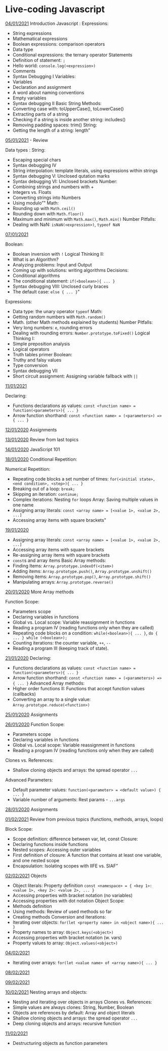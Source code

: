 # Live-coding Javascript

[04/01/2021](jan/04-01/index.js)
Introduction Javascript :
Expressions:

- String expressions
- Mathematical expressions
- Boolean expressions: comparison operators
- Data type
- Conditional expressions: the ternary operator
  Statements
- Definition of statement: `;`
- Hello world: `console.log(<expression>)`
- Comments
- Syntax Debugging I
  Variables:
- Variables
- Declaration and assignment
- A word about naming conventions
- Empty variables
- Syntax debugging II
  Basic String Methods:
- Converting case with:
  toUpperCase(), toLowerCase()
- Extracting parts of a string
- Checking if a string is inside another string: includes()
- Removing padding spaces: trim()
  String:
- Getting the length of a string: length”

[05/01/2021](jan/05-01/index.js) - Review

Data types :
String:

- Escaping special chars
- Syntax debugging IV
- String interpolation: template literals, using expressions within strings
- Syntax debugging V: Unclosed qutation marks
- Syntax debugging VI: Unclosed brackets
  Number:
- Combining strings and numbers with +
- Integers vs. Floats
- Converting strings into Numbers
- Using modulo”"
  Math:
- Rounding up with `Math.ceil()`
- Rounding down with `Math.floor()`
- Maximum and minimum with `Math.max()`, `Math.min()`
  Number Pitfalls:
- Dealing with NaN: `isNaN(<expression>)`, `typeof NaN`

[07/01/2021](jan/07-01/index.js)

Boolean:

- Boolean inversion with `!`
  Logical Thinking II:
- What is an Algorithm?
- Analyzing problems: Input and Output
- Coming up with solutions: writing algorithms
  Decisions:
- Conditional algorithms
- The conditional statement: `if(<boolean>){ ... }`
- Syntax debugging VIII: Unclosed curly braces
- The default case: `else { ... }`”

Expressions:

- Data type: the unary operator `typeof`
  Math:
- Getting random numbers with `Math.random()`
- Math. (other Math methods explained by students)
  Number Pitfalls:
- Very long numbers: `e`, rounding errors
- Dealing with rounding errors: `Number.prototype.toFixed()`
  Logical Thinking I:
- Simple preposition analysis
- Logical operators
- Truth tables primer
  Boolean:
- Truthy and falsy values
- Type conversion
- Syntax debugging VII
- Short circuit assignment: Assigning variable fallback with `||`

[11/01/2021](jan/11-01/index.js)

Declaring:

- Functions declarations as values:
  `const <function name> = function(<parameters>){ ... }`
- Arrow function shorthand:
  `const <function name> = (<parameters>) => { ... }`

[12/01/2020](jan/12-01/index.js)
Assignments

[13/01/2020](jan/13-01/index.js)
Review from last topics

[14/01/2020](jan/14-01/index.js)
JavaScript 101

[18/01/2020](jan/18-01/index.js)
Conditional Repetition:

Numerical Repetition:

- Repeating code blocks a set number of times:
  `for(<initial state>, <end condition>, <step>){ ... }`
- Breaking out of a loop: `break;`
- Skipping an iteration: `continue;`
- Complex iterations: Nesting `for` loops
  Array: Saving multiple values in one name
- Assigning array literals:
  `const <array name> = [<value 1>, <value 2>, ...]`
- Accessing array items with square brackets”

[19/01/2020](jan/19-01/index.js)

- Assigning array literals:
  `const <array name> = [<value 1>, <value 2>, ...]`
- Accessing array items with square brackets
- Re-assigning array items with square brackets
- `const`s and array items
  Basic Array methods:
- Finding Items: `Array.prototype.indexOf(<item>)`
- Adding items: `Array.prototype.push()`, `Array.prototype.unshift()`
- Removing items: `Array.prototype.pop()`, `Array.prototype.shift()`
- Manipulating arrays: `Array.prototype.reverse()`

[20/01/2020](jan/20-01/index.js)
More Array methods

Function Scope:

- Parameters scope
- Declaring variables in functions
- Global vs. Local scope: Variable reassignment in functions
- Reading a program IV (reading functions only when they are called)
- Repeating code blocks on a condition:
  `while(<boolean>){ ... }`, `do { ... } while (<boolean>);`
- Counting iterations: the counter variable, `++`, `--`
- Reading a program III (keeping track of state).

[21/01/2020](jan/21-01/index.js)
Declaring:

- Functions declarations as values:
  `const <function name> = function(<parameters>){ ... }`
- Arrow function shorthand:
  `const <function name> = (<parameters>) => { ... }`
  Advanced Array methods:
- Higher order functions II:
  Functions that accept function values (callbacks)
- Converting an array to a single value: `Array.prototype.reduce(<function>)`

[25/01/2020](jan/21-01/index.js)
Assignments

[26/01/2020](jan/26-01/index.js)
Function Scope:

- Parameters scope
- Declaring variables in functions
- Global vs. Local scope: Variable reassignment in functions
- Reading a program IV (reading functions only when they are called)

Clones vs. References:

- Shallow cloning objects and arrays: the spread operator `...`

Advanced Parameters:

- Default parameter values:
  `function(<parameter> = <default value>) { ... }`
- Variable number of arguments: Rest params - `...args`

[28/01/2020](jan/28-01/index.js)
Assignments

[01/02/2021](feb/01-02/index.js)
Review from previous topics (functions, methods, arrays, loops)

Block Scope:

- Scope definition: difference between var, let, const Closure:
- Declaring functions inside functions
- Nested scopes: Accessing outer variables
- First definition of closure: A function that contains at least one variable, and one nested scope
- Encapsulation: Isolating scopes with IIFE vs. SIAF”

[02/02/2021](feb/02-02/index.js)
Objects

- Object literals: Property definition
  `const <namespace> = { <key 1>: <value 1>, <key 2>: <value 2>, ... }`
- Accessing properties with bracket notation (no variables)
- Accessing properties with dot notation
  Object Scope:
- Methods definition
- Using methods: Review of used methods so far
- Creating methods
  Conversion and iterations:
- Iterating over objects: `for(let <property name> in <object name>){ ... }`
- Property names to array: `Object.keys(<object>)`
- Accessing properties with bracket notation (w. vars)
- Property values to array: `Object.values(<object>)`

[04/02/2021](feb/04-02/index.js)

- Iterating over arrays: `for(let <value name> of <array name>){ ... }`

[08/02/2021](feb/08-02/index.js)



[09/02/2021](feb/09-02/index.js)

[10/02/2021](feb/10-02/index.js)
Nesting arrays and objects:

- Nesting and iterating over objects in arrays
  Clones vs. References:
- Simple values are always clones: String, Number, Boolean
- Objects are references by default: Array and object literals
- Shallow cloning objects and arrays: the spread operator `...`
- Deep cloning objects and arrays: recursive function

[11/02/2021](feb/11-02/index.js)
-  Destructuring objects as function parameters

